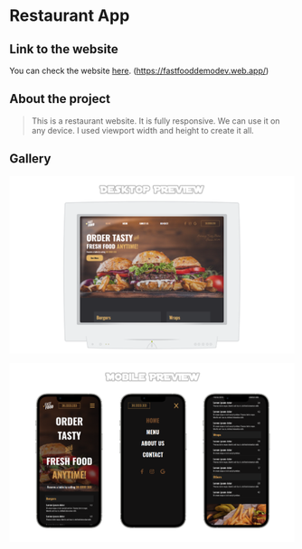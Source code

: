 # Restaurant App

## Link to the website
You can check the website [here](https://fastfooddemodev.web.app/). (https://fastfooddemodev.web.app/)

## About the project

> This is a restaurant website. It is fully responsive. We can use it on any device.
> I used viewport width and height to create it all.


## Gallery

![Preview about website](https://raw.githubusercontent.com/megaseves/restaurant-react/main/demo/desktopView.png)



![Preview about website](https://raw.githubusercontent.com/megaseves/restaurant-react/main/demo/mobileView.png)
